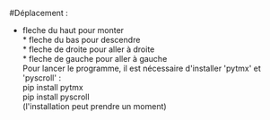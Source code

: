 #Déplacement :
* fleche du haut pour monter  
              * fleche du bas pour descendre  
              * fleche de droite pour aller à droite  
              * fleche de gauche pour aller à gauche  
Pour lancer le programme, il est nécessaire d'installer 'pytmx' et 'pyscroll' :  
pip install pytmx  
pip install pyscroll  
(l'installation peut prendre un moment)
